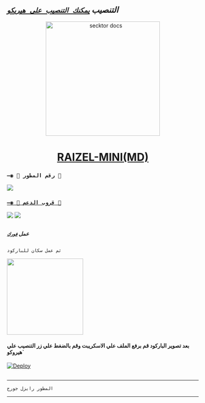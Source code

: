   ## ***التنصيب [`يمكنك التنصيب على هيريكو`]( https://dashboard.heroku.com/new?template=https://github.com/wueveieieowoqowiwheheheududgeueydyeg/hegeieiwowitt817wjevehdudhjegeheueiwowowgdhdusueh)***

  

 
  <p align="center">  
  <a href="[https://telegra.ph/file/3ce26ed1e482ff77a580b.jpg](https://telegra.ph/file/3ce26ed1e482ff77a580b.jpg)">
    <img alt="secktor docs" height="300" src="https://telegra.ph/file/3ce26ed1e482ff77a580b.jpg">
    <h1 align="center"> RAIZEL-MINI(MD) </h1>
  </a>
 
### `—◉ 🤖 رقم المطور 🤖`

<a href="https://api.whatsapp.com/send/?phone=967770500831&text=السلام عليكم&type=phone_number&app_absent=0" target="blank"><img src="https://img.shields.io/badge/ZRAIZEL_OWNER-25D366?style=for-the-badge&logo=whatsapp&logoColor=white" />

### `—◉ 💟 قروب الدعم 💟`

<a href="https://chat.whatsapp.com/Gq8IPcT52JTLBb4QobQTJt" target="blank"><img src="https://img.shields.io/badge/RAIZEL(عربي)-25D366?style=for-the-badge&logo=whatsapp&logoColor=white" /></a>
<a href="https://chat.whatsapp.com/Gq8IPcT52JTLBb4QobQTJt" target="blank"><img src="https://img.shields.io/badge/RAIZEL(عربي)-25D366?style=for-the-badge&logo=whatsapp&logoColor=white" /></a>

##
***عمل [`فورك`]( 
)***
##

`ثم عمل سكان للباركود`

<a href="https://replit.com/@48x4qn4tv2/ZEROTWO-Md?v=1"><img src="https://repl.it/badge/github/quiec/whatsAlfa" width="200" />
</a>
#### بعد تصوير الباركود قم برفع الملف علي الاسكريبت وقم بالضغط علي زر التنصيب علي هيروكو`

[![Deploy](https://www.herokucdn.com/deploy/button.svg)](https://dashboard.heroku.com/new?template=https://github.com/Botenraizel/RAUZEL-MInI)
##

---
```
المطور رايزل جورج
```
---

